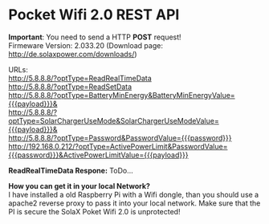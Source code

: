 # Pocket Wifi 2.0 REST API

**Important**:  You need to send a HTTP **POST** request!  
Firmeware Version: 2.033.20 (Download page: http://de.solaxpower.com/downloads/)

URLs:  
http://5.8.8.8/?optType=ReadRealTimeData  
http://5.8.8.8/?optType=ReadSetData  
http://5.8.8.8/?optType=BatteryMinEnergy&BatteryMinEnergyValue={{{payload}}}&  
http://5.8.8.8/?optType=SolarChargerUseMode&SolarChargerUseModeValue={{{payload}}}&  
http://5.8.8.8/?optType=Password&PasswordValue={{{password}}}
http://192.168.0.212/?optType=ActivePowerLimit&PasswordValue={{{password}}}&ActivePowerLimitValue={{{payload}}}

**ReadRealTimeData Respone:**
ToDo...

**How you can get it in your local Network?**  
I have installed a old Raspberry Pi with a Wifi dongle, than you should use a apache2 reverse proxy to pass it into your local network. Make sure that the PI is secure the SolaX Poket Wifi 2.0 is unprotected!
